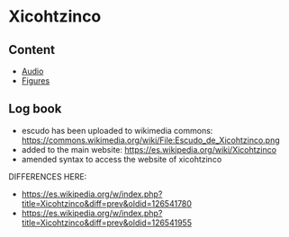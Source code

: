 # Xicohtzinco

## Content 
 * [Audio](audio/)
 * [Figures](figures/)

 
## Log book
* escudo has been uploaded to wikimedia commons: https://commons.wikimedia.org/wiki/File:Escudo_de_Xicohtzinco.png
* added to the main website: https://es.wikipedia.org/wiki/Xicohtzinco
* amended syntax to access the website of xicohtzinco 


DIFFERENCES HERE: 
* https://es.wikipedia.org/w/index.php?title=Xicohtzinco&diff=prev&oldid=126541780
* https://es.wikipedia.org/w/index.php?title=Xicohtzinco&diff=prev&oldid=126541955


